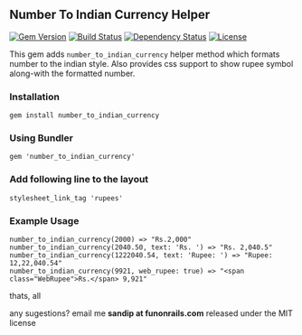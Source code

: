 ## Number To Indian Currency Helper

[![Gem Version](https://badge.fury.io/rb/number_to_indian_currency.svg)](http://badge.fury.io/rb/number_to_indian_currency)
[![Build Status](https://secure.travis-ci.org/sandipransing/number_to_indian_currency.svg?branch=master)](http://travis-ci.org/sandipransing/number_to_indian_currency)
[![Dependency Status](https://gemnasium.com/sandipransing/number_to_indian_currency.svg)](https://gemnasium.com/sandipransing/number_to_indian_currency)
[![License](http://img.shields.io/:license-mit-green.svg?style=flat)](http://opensource.org/licenses/MIT)

This gem adds `number_to_indian_currency` helper method which formats number to the indian style.
Also provides css support to show rupee symbol along-with the formatted number.

### Installation
```
gem install number_to_indian_currency
```
### Using Bundler
```
gem 'number_to_indian_currency'
```
### Add following line to the layout
```
stylesheet_link_tag 'rupees'
```

### Example Usage
```
number_to_indian_currency(2000) => "Rs.2,000"
number_to_indian_currency(2040.50, text: 'Rs. ') => "Rs. 2,040.5"
number_to_indian_currency(1222040.54, text: 'Rupee: ') => "Rupee: 12,22,040.54"
number_to_indian_currency(9921, web_rupee: true) => "<span class="WebRupee">Rs.</span> 9,921"
```

thats, all

any sugestions? email me **sandip at funonrails.com** released under the MIT license
